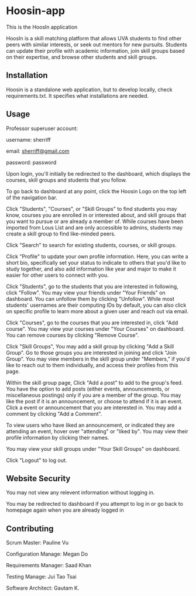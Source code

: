 # Hoosin-app

This is the HoosIn application

HoosIn is a skill matching platform that allows UVA students to find other peers with similar interests, or seek out mentors for new pursuits. Students can update their profile with academic information, join skill groups based on their expertise, and browse other students and skill groups.

## Installation

Hoosin is a standalone web application, but to develop locally, check requirements.txt. It specifies what installations are needed.


## Usage

Professor superuser account:

username: sherriff

email: sherriff@gmail.com

password: password

Upon login, you'll initially be redirected to the dashboard, which displays the courses, skill groups and students that you follow.

To go back to dashboard at any point, click the Hoosin Logo on the top left of the navigation bar.

Click "Students", "Courses", or "Skill Groups" to find students you may know, courses you are enrolled in or interested about, and skill groups that you want to pursue or are already a member of.
While courses have been imported from Lous List and are only accessible to admins, students may create a skill group to find like-minded peers.

Click "Search" to search for existing students, courses, or skill groups.

Click "Profile" to update your own profile information. Here, you can write a short bio, specifically set your status to indicate to others that you'd like to study together,
and also add information like year and major to make it easier for other users to connect with you. 

Click "Students", go to the students that you are interested in following, click "Follow". You may view your friends under "Your Friends" on dashboard. You can unfollow them by clicking "Unfollow". 
While most students' usernames are their computing IDs by default, you can also click on specific profile
to learn more about a given user and reach out via email.

Click "Courses", go to the courses that you are interested in, click "Add course". You may view your courses under "Your Courses" on dashboard. You can remove courses by clicking "Remove Course".

Click "Skill Groups", You may add a skill group by clicking "Add a Skill Group". Go to those groups you are interested in joining and click "Join Group". 
You may view members in the skill group under "Members," if you'd like to reach out to them individually, and access their profiles from this page.

Within the skill group page, Click "Add a post" to add to the group's feed. You have the option to add posts (either events, announcements, or miscellaneous postings) only if you are a member of the group. 
You may like the post if it is an announcement, or choose to attend if it is an event. Click a event or announcement that you are interested in. You may add a comment by clicking "Add a Comment". 

To view users who have liked an announcement, or indicated they are attending an event, hover over "attending" or "liked by". You may view their profile information by clicking their names. 

You may view your skill groups under "Your Skill Groups" on dashboard.

Click "Logout" to log out.

## Website Security

You may not view any relevent information without logging in.

You may be redirected to dashboard if you attempt to log in or go back to homepage again when you are already logged in


## Contributing

Scrum Master: Pauline Vu

Configuration Manage: Megan Do

Requirements Manager: Saad Khan

Testing Manage: Jui Tao Tsai

Software Architect: Gautam K.
